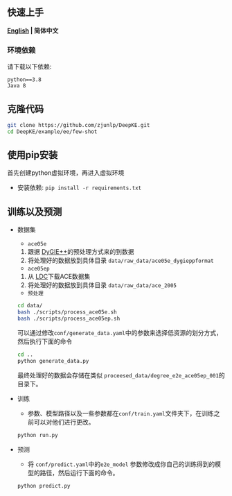 ## 快速上手

<p align="left">
    <b> <a href="./README.md">English</a> | 简体中文 </b>
</p>

### 环境依赖

请下载以下依赖:

```
python==3.8
Java 8
```

## 克隆代码

```bash
git clone https://github.com/zjunlp/DeepKE.git
cd DeepKE/example/ee/few-shot
```

## 使用pip安装

首先创建python虚拟环境，再进入虚拟环境

- 安装依赖: ```pip install -r requirements.txt```

## 训练以及预测

- 数据集
  - `ace05e`
  1. 跟据 [DyGIE++](https://github.com/dwadden/dygiepp#ace05-event)的预处理方式来的到数据
  2. 将处理好的数据放到具体目录 `data/raw_data/ace05e_dygieppformat`

  - `ace05ep`
  1. 从 [LDC](https://catalog.ldc.upenn.edu/LDC2006T06)下载ACE数据集
  2. 将处理好的数据放到具体目录 `data/raw_data/ace_2005`

  - `预处理`
  ```Bash
  cd data/
  bash ./scripts/process_ace05e.sh
  bash ./scripts/process_ace05ep.sh
  ```
  可以通过修改`conf/generate_data.yaml`中的参数来选择低资源的划分方式，然后执行下面的命令
  ```Bash
  cd ..
  python generate_data.py
  ```
  最终处理好的数据会存储在类似 `proceesed_data/degree_e2e_ace05ep_001`的目录下。


- 训练

  - 参数、模型路径以及一些参数都在`conf/train.yaml`文件夹下，在训练之前可以对他们进行更改。
  ```bash
  python run.py
  ```

- 预测

  - 将 `conf/predict.yaml`中的`e2e_model` 参数修改成你自己的训练得到的模型的路径，然后运行下面的命令。
  ```bash
  python predict.py
  ```